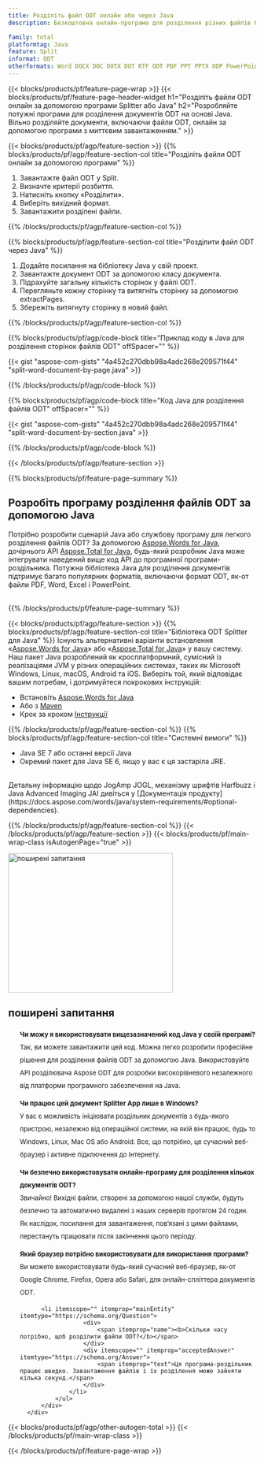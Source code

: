 ```yaml
---
title: Розділіть файл ODT онлайн або через Java
description: Безкоштовна онлайн-програма для розділення різних файлів ODT. Код бібліотеки розділювача Java для документів ODT. 

family: total
platformtag: Java
feature: Split
informat: ODT
otherformats: Word DOCX DOC DOTX DOT RTF ODT PDF PPT PPTX ODP PowerPoint Excel XLS XLSX ODS
---
```

{{< blocks/products/pf/feature-page-wrap >}}
{{< blocks/products/pf/feature-page-header-widget h1="Розділіть файли ODT онлайн за допомогою програми Splitter або Java" h2="Розробляйте потужні програми для розділення документів ODT на основі Java. Вільно розділяйте документи, включаючи файли ODT, онлайн за допомогою програми з миттєвим завантаженням." >}}


{{< blocks/products/pf/agp/feature-section >}}
{{% blocks/products/pf/agp/feature-section-col title="Розділіть файли ODT онлайн за допомогою програми" %}}

1. Завантажте файл ODT у Split.
1. Визначте критерії розбиття.
1. Натисніть кнопку «Розділити».
1. Виберіть вихідний формат.
1. Завантажити розділені файли.

{{% /blocks/products/pf/agp/feature-section-col %}}

{{% blocks/products/pf/agp/feature-section-col title="Розділити файл ODT через Java" %}}

1. Додайте посилання на бібліотеку Java у свій проект.
1. Завантажте документ ODT за допомогою класу документа.
1. Підрахуйте загальну кількість сторінок у файлі ODT.
1. Перегляньте кожну сторінку та витягніть сторінку за допомогою extractPages.
1. Збережіть витягнуту сторінку в новий файл.

{{% /blocks/products/pf/agp/feature-section-col %}}

{{% blocks/products/pf/agp/code-block title="Приклад коду в Java для розділення сторінок файлів ODT" offSpacer="" %}}

{{< gist "aspose-com-gists" "4a452c270dbb98a4adc268e209571f44" "split-word-document-by-page.java" >}}

{{% /blocks/products/pf/agp/code-block %}}

{{% blocks/products/pf/agp/code-block title="Код Java для розділення файлів ODT" offSpacer="" %}}

{{< gist "aspose-com-gists" "4a452c270dbb98a4adc268e209571f44" "split-word-document-by-section.java" >}}

{{% /blocks/products/pf/agp/code-block %}}

{{< /blocks/products/pf/agp/feature-section >}}

{{% blocks/products/pf/feature-page-summary %}}


<h2>Розробіть програму розділення файлів ODT за допомогою Java</h2>

Потрібно розробити сценарій Java або службову програму для легкого розділення файлів ODT? За допомогою [Aspose.Words for Java](https://products.aspose.com/words/uk/java/), дочірнього API [Aspose.Total for Java](https://products.aspose.com/total/uk/java/), будь-який розробник Java може інтегрувати наведений вище код API до програмної програми-роздільника. Потужна бібліотека Java для розділення документів підтримує багато популярних форматів, включаючи формат ODT, як-от файли PDF, Word, Excel і PowerPoint.<br /><br />

{{% /blocks/products/pf/feature-page-summary %}}

{{< blocks/products/pf/agp/feature-section >}}
{{% blocks/products/pf/agp/feature-section-col title="Бібліотека ODT Splitter для Java" %}}
Існують альтернативні варіанти встановлення «[Aspose.Words for Java](https://products.aspose.com/words/uk/java/)» або «[Aspose.Total for Java](https://products.aspose.com/total/uk/java/)» у вашу систему. Наш пакет Java розроблений як кросплатформний, сумісний із реалізаціями JVM у різних операційних системах, таких як Microsoft Windows, Linux, macOS, Android та iOS. Виберіть той, який відповідає вашим потребам, і дотримуйтеся покрокових інструкцій:<br />

- Встановіть [Aspose.Words for Java](https://docs.aspose.com/words/java/installation/)
- Або з [Maven](https://releases.aspose.com/java/repo/com/aspose/aspose-words/)
- Крок за кроком [Інструкції](https://docs.aspose.com/words/java/installation/#install-aspose-words-for-java-from-maven-repository)

{{% /blocks/products/pf/agp/feature-section-col %}}
{{% blocks/products/pf/agp/feature-section-col title="Системні вимоги" %}}

- Java SE 7 або останні версії Java
- Окремий пакет для Java SE 6, якщо у вас є ця застаріла JRE.

<br />
Детальну інформацію щодо JogAmp JOGL, механізму шрифтів Harfbuzz і Java Advanced Imaging JAI дивіться у [Документація продукту](https://docs.aspose.com/words/java/system-requirements/#optional-dependencies).

{{% /blocks/products/pf/agp/feature-section-col %}}
{{< /blocks/products/pf/agp/feature-section >}}
{{< blocks/products/pf/main-wrap-class isAutogenPage="true" >}}

<style>.howtolist li{margin-right: 0!important;line-height: 26px;position: relative;margin-bottom: 10px;font-size: 13px;list-style-type: none;}</style>
<div class="col-md-12 tl bg-gray-dark howtolist section">
  <a class="anchor" name="faqpage"></a>
  <div class="container tl dflex" itemscope="" itemtype="https://schema.org/FAQPage">
      <div class="col-md-4 howtosectiongfx">
          <img class="social-panel-hide-on-mobile" src="https://www.groupdocs.cloud/templates/brand/images/groupdocs/conversion/groupdocs_conversion-brand.png" alt="поширені запитання" width="335" height="283">
      </div>
      <div class="howtosection col-md-8">
          <div>
              <h2>поширені запитання</h2>
               <ul>
                  <li itemscope="" itemprop="mainEntity" itemtype="https://schema.org/Question">
                      <div>
                          <span itemprop="name"><b>Чи можу я використовувати вищезазначений код Java у своїй програмі?</b></span>
                      </div>
                      <div itemscope="" itemprop="acceptedAnswer" itemtype="https://schema.org/Answer">
                          <span itemprop="text">Так, ви можете завантажити цей код. Можна легко розробити професійне рішення для розділення файлів ODT за допомогою Java. Використовуйте API розділювача Aspose ODT для розробки високорівневого незалежного від платформи програмного забезпечення на Java.</span>
                      </div>
                  </li>
                  <li itemscope="" itemprop="mainEntity" itemtype="https://schema.org/Question">
                      <div>
                          <span itemprop="name"><b>Чи працює цей документ Splitter App лише в Windows?</b></span>
                      </div>
                      <div itemscope="" itemprop="acceptedAnswer" itemtype="https://schema.org/Answer">
                          <span itemprop="text">У вас є можливість ініціювати роздільник документів з будь-якого пристрою, незалежно від операційної системи, на якій він працює, будь то Windows, Linux, Mac OS або Android. Все, що потрібно, це сучасний веб-браузер і активне підключення до Інтернету.</span>
                      </div>
                  </li>
                  <li itemscope="" itemprop="mainEntity" itemtype="https://schema.org/Question">
                      <div>
                          <span itemprop="name"><b>Чи безпечно використовувати онлайн-програму для розділення кількох документів ODT?</b></span>
                      </div>
                      <div itemscope="" itemprop="acceptedAnswer" itemtype="https://schema.org/Answer">
                          <span itemprop="text">Звичайно! Вихідні файли, створені за допомогою нашої служби, будуть безпечно та автоматично видалені з наших серверів протягом 24 годин. Як наслідок, посилання для завантаження, пов’язані з цими файлами, перестануть працювати після закінчення цього періоду.</span>
                      </div>
                  </li>                 
                  <li itemscope="" itemprop="mainEntity" itemtype="https://schema.org/Question">
                      <div>
                          <span itemprop="name"><b>Який браузер потрібно використовувати для використання програми?</b></span>
                      </div>
                      <div itemscope="" itemprop="acceptedAnswer" itemtype="https://schema.org/Answer">
                          <span itemprop="text">Ви можете використовувати будь-який сучасний веб-браузер, як-от Google Chrome, Firefox, Opera або Safari, для онлайн-спліттера документів ODT.</span>
                      </div>
                  </li>
 		  
 		  <li itemscope="" itemprop="mainEntity" itemtype="https://schema.org/Question">
                      <div>
                          <span itemprop="name"><b>Скільки часу потрібно, щоб розділити файли ODT?</b></span>
                      </div>
                      <div itemscope="" itemprop="acceptedAnswer" itemtype="https://schema.org/Answer">
                          <span itemprop="text">Ця програма-роздільник працює швидко. Завантаження файлів і їх розділення може зайняти кілька секунд.</span>
                      </div>
                  </li>
              </ul>
          </div>
      </div>
  </div>

{{< blocks/products/pf/agp/other-autogen-total >}}
{{< /blocks/products/pf/main-wrap-class >}}

{{< /blocks/products/pf/feature-page-wrap >}}
